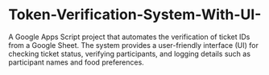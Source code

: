 # Token-Verification-System-With-UI-
A Google Apps Script project that automates the verification of ticket IDs from a Google Sheet. The system provides a user-friendly interface (UI) for checking ticket status, verifying participants, and logging details such as participant names and food preferences.
